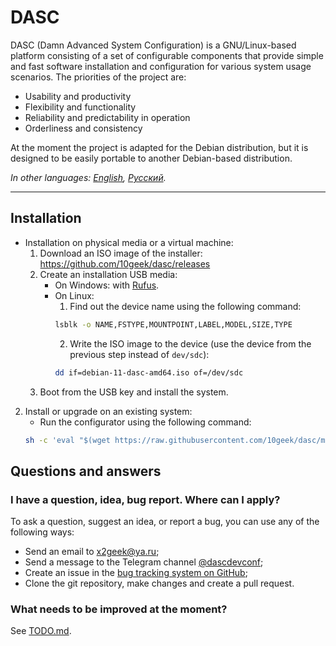 # DASC

DASC (Damn Advanced System Configuration) is a GNU/Linux-based platform consisting of a set of configurable components that provide simple and fast software installation and configuration for various system usage scenarios. The priorities of the project are:

- Usability and productivity
- Flexibility and functionality
- Reliability and predictability in operation
- Orderliness and consistency

At the moment the project is adapted for the Debian distribution, but it is designed to be easily portable to another Debian-based distribution.

*In other languages: [English](README.md), [Русский](README.ru.md).*

---

## Installation

- Installation on physical media or a virtual machine:
	1. Download an ISO image of the installer: https://github.com/10geek/dasc/releases
	2. Create an installation USB media:
		- On Windows: with [Rufus](https://rufus.ie/ru/).
		- On Linux:
			1. Find out the device name using the following command:
			```sh
			lsblk -o NAME,FSTYPE,MOUNTPOINT,LABEL,MODEL,SIZE,TYPE
			```
			2. Write the ISO image to the device (use the device from the previous step instead of `dev/sdc`):
			```sh
			dd if=debian-11-dasc-amd64.iso of=/dev/sdc
			```
	3. Boot from the USB key and install the system.
2. Install or upgrade on an existing system:
	- Run the configurator using the following command:
	```sh
	sh -c 'eval "$(wget https://raw.githubusercontent.com/10geek/dasc/main/common/files/usr/local/bin/dasc-install -O-)"' dasc-install
	```


## Questions and answers

### I have a question, idea, bug report. Where can I apply?

To ask a question, suggest an idea, or report a bug, you can use any of the following ways:

- Send an email to x2geek@ya.ru;
- Send a message to the Telegram channel [@dascdevconf](https://t.me/dascdevconf);
- Create an issue in the [bug tracking system on GitHub](https://github.com/10geek/dasc/issues);
- Clone the git repository, make changes and create a pull request.


### What needs to be improved at the moment?

See [TODO.md](TODO.md).
